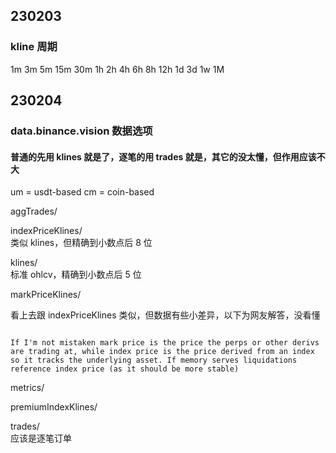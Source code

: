 ## 230203

### kline 周期

1m
3m
5m
15m
30m
1h
2h
4h
6h
8h
12h
1d
3d
1w
1M

## 230204

### data.binance.vision 数据选项

#### 普通的先用 klines 就是了，逐笔的用 trades 就是，其它的没太懂，但作用应该不大

um = usdt-based cm = coin-based

aggTrades/

indexPriceKlines/  
类似 klines，但精确到小数点后 8 位

klines/  
标准 ohlcv，精确到小数点后 5 位

markPriceKlines/

看上去跟 indexPriceKlines 类似，但数据有些小差异，以下为网友解答，没看懂

```

If I'm not mistaken mark price is the price the perps or other derivs are trading at, while index price is the price derived from an index so it tracks the underlying asset. If memory serves liquidations reference index price (as it should be more stable)

```

metrics/

premiumIndexKlines/

trades/  
应该是逐笔订单
